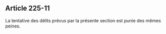 Article 225-11
----
La tentative des délits prévus par la présente section est punie des mêmes
peines.
